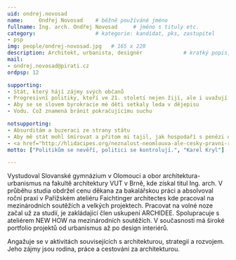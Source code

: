 ```yaml
---
uid: ondrej.novosad
name:     Ondřej Novosad 	# běžně používáné jméno
fullname: Ing. arch. Ondřej Novosad  	# jméno s tituly etc.
category:                 	# kategorie: kandidat, pks, zastupitel
- psp
img: people/ondrej-novosad.jpg   # 165 x 220
description: Architekt, urbanista, designér            	# kratký popis, max 160 znaků
mail:
- ondrej.novosad@pirati.cz
ordpsp: 12

supporting:
- Stát, který hájí zájmy svých občanů
- Progresivní politiky, kteří ve 21. století nejen žijí, ale i uvažují
- Aby se se slovem byrokracie mé děti setkaly leda v dějepisu
- Vodu. Což znamená bránit pokračujícímu suchu

notsupporting:
- Absurditám a buzeraci ze strany státu
- Aby mě stát mohl šmírovat a přitom mi tajil, jak hospodaří s penězi od lidí
- <a href="http://hlidacipes.org/neznalost-neomlouva-ale-cesky-pravni-rad-aktualne-obsahuje-kolem-2-milionu-pravnich-norem/" target="_blank">2.000.000 zákonům a právních norem</a>
motto: ["Politikům se nevěří, politici se kontrolují.", "Karel Kryl"]

---
```


Vystudoval Slovanské gymnázium v Olomouci a obor architektura-urbanismus na fakultě architektury VUT v Brně, kde získal titul Ing. arch.
V průběhu studia obdržel cenu děkana za bakalářskou práci a absolvoval roční praxi v Pařížském ateliéru Faichtinger architectes kde pracoval na mezinárodních soutěžích a velkých projektech.
Pracovat na volné noze začal už za studií, je zakládající člen uskupení ARCHIDEE. Spolupracuje s ateliérem NEW HOW na mezinárodních soutěžích. V současnosti má široké portfolio projektů od urbanismus až po design interiérů.

Angažuje se v aktivitách souvisejících s architekturou, strategií a rozvojem.
Jeho zájmy jsou rodina, práce a cestování za architekturou.